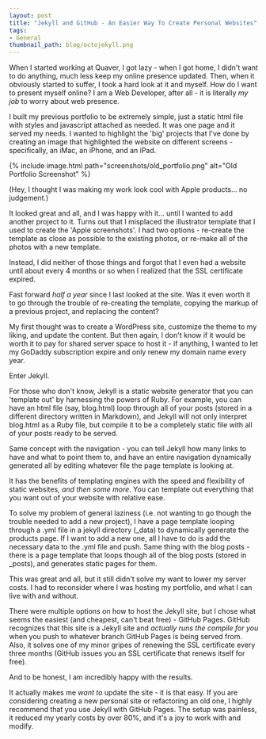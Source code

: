 ```yaml
---
layout: post
title: "Jekyll and GitHub - An Easier Way To Create Personal Websites"
tags:
- General
thumbnail_path: blog/octojekyll.png
---
```


When I started working at Quaver, I got lazy - when I got home, I didn't want to do anything, much less keep my online presence updated. Then, when it obviously started to suffer, I took a hard look at it and myself. How do I want to present myself online? I am a Web Developer, after all - it is literally _my job_ to worry about web presence. 

I built my previous portfolio to be extremely simple, just a static html file with styles and javascript attached as needed. It was one page and it served my needs. I wanted to highlight the 'big' projects that I've done by creating an image that highlighted the website on different screens - specifically, an iMac, an iPhone, and an iPad. 

{% include image.html path="screenshots/old_portfolio.png" alt="Old Portfolio Screenshot" %}

(Hey, I thought I was making my work look cool with Apple products... no judgement.)

It looked great and all, and I was happy with it... until I wanted to add another project to it. Turns out that I misplaced the illustrator template that I used to create the 'Apple screenshots'. I had two options - re-create the template as close as possible to the existing photos, or re-make all of the photos with a new template. 

Instead, I did neither of those things and forgot that I even had a website until about every 4 months or so when I realized that the SSL certificate expired. 

Fast forward _half a year_ since I last looked at the site. Was it even worth it to go through the trouble of re-creating the template, copying the markup of a previous project, and replacing the content?

My first thought was to create a WordPress site, customize the theme to my liking, and update the content. But then again, I don't know if it would be worth it to pay for shared server space to host it - if anything, I wanted to let my GoDaddy subscription expire and only renew my domain name every year. 

Enter Jekyll.

For those who don't know, Jekyll is a static website generator that you can 'template out' by harnessing the powers of Ruby. For example, you can have an html file (say, blog.html) loop through all of your posts (stored in a different directory written in Markdown), and Jekyll will not only interpret blog.html as a Ruby file, but compile it to be a completely static file with all of your posts ready to be served.

Same concept with the navigation - you can tell Jekyll how many links to have and what to point them to, and have an entire navigation dynamically generated all by editing whatever file the page template is looking at. 

It has the benefits of templating engines with the speed and flexibility of static websites, _and then some more_. You can template out everything that you want out of your website with relative ease. 

To solve my problem of general laziness (i.e. not wanting to go though the trouble needed to add a new project), I have a page template looping through a .yml file in a jekyll directory (_data) to dynamically generate the products page. If I want to add a new one, all I have to do is add the necessary data to the .yml file and push. Same thing with the blog posts - there is a page template that loops though all of the blog posts (stored in _posts), and generates static pages for them. 

This was great and all, but it still didn't solve my want to lower my server costs. I had to reconsider where I was hosting my portfolio, and what I can live with and without. 

There were multiple options on how to host the Jekyll site, but I chose what seems the easiest (and cheapest, can't beat free) - GitHub Pages. GitHub recognizes that this site is a Jekyll site and _actually runs the compile for you_ when you push to whatever branch GitHub Pages is being served from. Also, it solves one of my minor gripes of renewing the SSL certificate every three months (GitHub issues you an SSL certificate that renews itself for free).

And to be honest, I am incredibly happy with the results. 

It actually makes me _want to_ update the site - it is that easy. If you are considering creating a new personal site or refactoring an old one, I highly recommend that you use Jekyll with GitHub Pages. The setup was painless, it reduced my yearly costs by over 80%, and it's a joy to work with and modify. 
